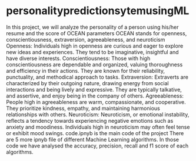 # personalitypredictionsytemusingML
In this project, we will analyze the personality of a person using his/her resume and the score of OCEAN parameters
OCEAN stands for openness, conscientiousness, extraversion, agreeableness, and neuroticism
Openness: Individuals high in openness are curious and eager to explore new ideas and experiences. They tend to be imaginative, insightful and have diverse interests.
Conscientiousness: Those with high conscientiousness are dependable and organized, valuing thoroughness and efficiency in their actions. They are known for their reliability, punctuality, and methodical approach to tasks.
Extraversion: Extraverts are characterized by their outgoing nature, drawing energy from social interactions and being lively and expressive. They are typically talkative, and assertive, and enjoy being in the company of others.
Agreeableness: People high in agreeableness are warm, compassionate, and cooperative. They prioritize kindness, empathy, and maintaining harmonious relationships with others.
Neuroticism: Neuroticism, or emotional instability, reflects a tendency towards experiencing negative emotions such as anxiety and moodiness. Individuals high in neuroticism may often feel tense or exhibit mood swings.
code.ipnyb is the main code of the project 
There are 5 more ipnyb file of different Machine Learning algorithms. In those code we have analysed the accuracy, precision, recall and f1 score of each algorithms. 
